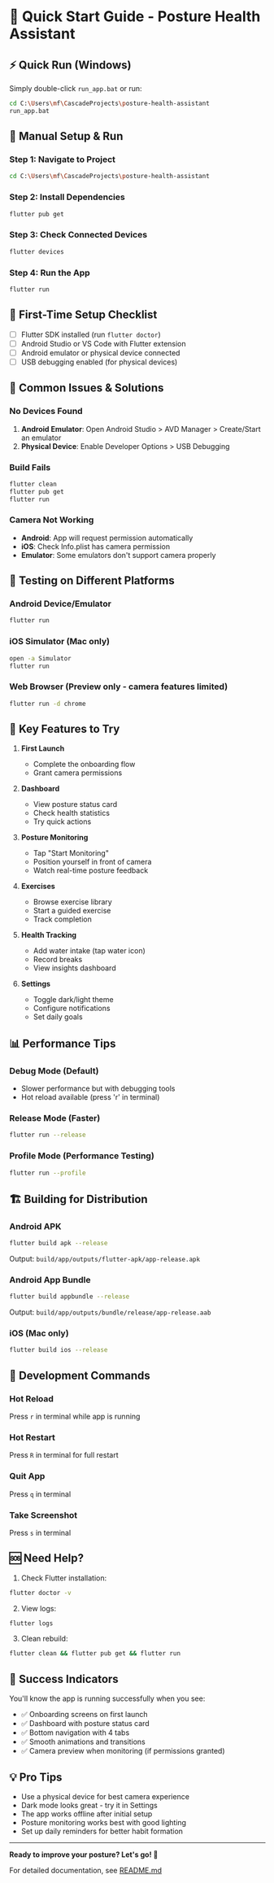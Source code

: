 # 🚀 Quick Start Guide - Posture Health Assistant

## ⚡ Quick Run (Windows)

Simply double-click `run_app.bat` or run:
```bash
cd C:\Users\mf\CascadeProjects\posture-health-assistant
run_app.bat
```

## 📱 Manual Setup & Run

### Step 1: Navigate to Project
```bash
cd C:\Users\mf\CascadeProjects\posture-health-assistant
```

### Step 2: Install Dependencies
```bash
flutter pub get
```

### Step 3: Check Connected Devices
```bash
flutter devices
```

### Step 4: Run the App
```bash
flutter run
```

## 🎯 First-Time Setup Checklist

- [ ] Flutter SDK installed (run `flutter doctor`)
- [ ] Android Studio or VS Code with Flutter extension
- [ ] Android emulator or physical device connected
- [ ] USB debugging enabled (for physical devices)

## 🔧 Common Issues & Solutions

### No Devices Found
1. **Android Emulator**: Open Android Studio > AVD Manager > Create/Start an emulator
2. **Physical Device**: Enable Developer Options > USB Debugging

### Build Fails
```bash
flutter clean
flutter pub get
flutter run
```

### Camera Not Working
- **Android**: App will request permission automatically
- **iOS**: Check Info.plist has camera permission
- **Emulator**: Some emulators don't support camera properly

## 📱 Testing on Different Platforms

### Android Device/Emulator
```bash
flutter run
```

### iOS Simulator (Mac only)
```bash
open -a Simulator
flutter run
```

### Web Browser (Preview only - camera features limited)
```bash
flutter run -d chrome
```

## 🎨 Key Features to Try

1. **First Launch**
   - Complete the onboarding flow
   - Grant camera permissions

2. **Dashboard**
   - View posture status card
   - Check health statistics
   - Try quick actions

3. **Posture Monitoring**
   - Tap "Start Monitoring"
   - Position yourself in front of camera
   - Watch real-time posture feedback

4. **Exercises**
   - Browse exercise library
   - Start a guided exercise
   - Track completion

5. **Health Tracking**
   - Add water intake (tap water icon)
   - Record breaks
   - View insights dashboard

6. **Settings**
   - Toggle dark/light theme
   - Configure notifications
   - Set daily goals

## 📊 Performance Tips

### Debug Mode (Default)
- Slower performance but with debugging tools
- Hot reload available (press 'r' in terminal)

### Release Mode (Faster)
```bash
flutter run --release
```

### Profile Mode (Performance Testing)
```bash
flutter run --profile
```

## 🏗️ Building for Distribution

### Android APK
```bash
flutter build apk --release
```
Output: `build/app/outputs/flutter-apk/app-release.apk`

### Android App Bundle
```bash
flutter build appbundle --release
```
Output: `build/app/outputs/bundle/release/app-release.aab`

### iOS (Mac only)
```bash
flutter build ios --release
```

## 📝 Development Commands

### Hot Reload
Press `r` in terminal while app is running

### Hot Restart  
Press `R` in terminal for full restart

### Quit App
Press `q` in terminal

### Take Screenshot
Press `s` in terminal

## 🆘 Need Help?

1. Check Flutter installation:
```bash
flutter doctor -v
```

2. View logs:
```bash
flutter logs
```

3. Clean rebuild:
```bash
flutter clean && flutter pub get && flutter run
```

## 🎉 Success Indicators

You'll know the app is running successfully when you see:
- ✅ Onboarding screens on first launch
- ✅ Dashboard with posture status card
- ✅ Bottom navigation with 4 tabs
- ✅ Smooth animations and transitions
- ✅ Camera preview when monitoring (if permissions granted)

## 💡 Pro Tips

- Use a physical device for best camera experience
- Dark mode looks great - try it in Settings
- The app works offline after initial setup
- Posture monitoring works best with good lighting
- Set up daily reminders for better habit formation

---

**Ready to improve your posture? Let's go! 🚀**

For detailed documentation, see [README.md](README.md)
